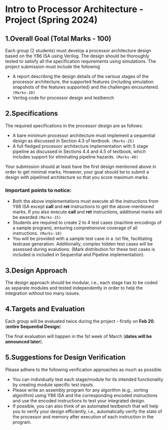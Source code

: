 # Intro to Processor Architecture - Project (Spring 2024)

## 1.Overall Goal (Total Marks - 100)

Each group (2 students) must develop a processor architecture design based on the Y86 ISA using Verilog. The design
should be thoroughly tested to satisfy all the specification requirements using simulations. The project submission
must include the following

- A report describing the design details of the various stages of the processor architecture, the supported features
(including simulation snapshots of the features supported) and the challenges encountered. `(Marks-10)`
- Verilog code for processor design and testbench

## 2.Specifications

The required specifications in the processor design are as follows:

- A bare minimum processor architecture must implement a sequential design as discussed in Section 4.3 of
textbook. `(Marks-25)`
- A full fledged processor architecture implementation with 5 stage pipeline as discussed in Sections 4.4 and 4.5
of textbook, which includes support for eliminating pipeline hazards. `(Marks-40)`

Your submission should at least have the first design mentioned above in order to get minimal marks. However, your
goal should be to submit a design with pipelined architecture so that you score maximum marks.

### Important points to notice:
- Both the above implementations must execute all the instructions from Y86 ISA except **call** and **ret** instructions to get the above-mentioned marks. If you also execute **call** and **ret** instructions, additional marks will be awarded.`(Marks-15)`
- Students are required to create 2 to 4 test cases (machine encodings of a sample program), ensuring comprehensive coverage of all instructions. `(Marks-10)`
- You will be provided with a sample test case in a .txt file, facilitating testcase generation. Additionally, complex hidden test cases will be assessed during evalutions. (Mark distribution for these test cases is included is included in Sequential and Pipeline implementation).

## 3.Design Approach
The design approach should be modular, i.e., each stage has to be coded as separate modules and tested independently
in order to help the integration without too many issues.


## 4.Targets and Evaluation

Each group will be evaluated twice during the project - firstly on **Feb 20**. (**entire Sequential Design**)

The final evaluation will happen in the 1st week of March (**dates will be announced later**).

## 5.Suggestions for Design Verification

Please adhere to the following verification approaches as much as possible.
- You can individually test each stage/module for its intended functionality by creating module specific test
inputs.
- Please write an assembly program for any algorithm (e.g., sorting algorithm) using Y86 ISA and the corresponding encoded instructions and use the encoded instructions to test your integrated design.
- If possible, you can also think of an automated testbench that will help you to verify your design efficiently, i.e., automatically verify the state of the processor and memory after execution of each instruction in the program.
